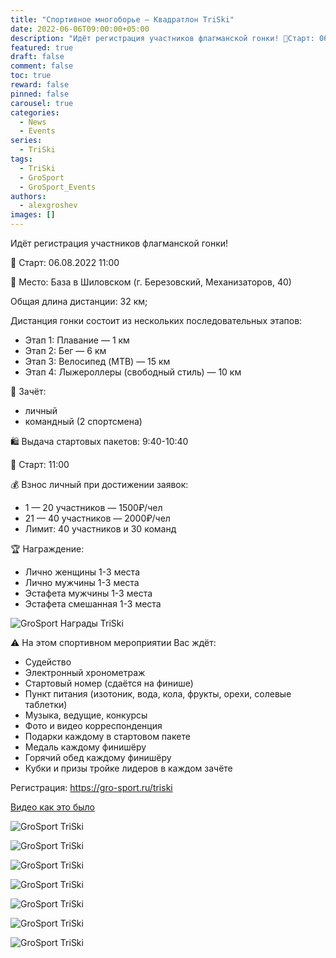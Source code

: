 ```yaml
---
title: "Спортивное многоборье — Квадратлон TriSki"
date: 2022-06-06T09:00:00+05:00
description: "Идёт регистрация участников флагманской гонки! 🏁Старт: 06.08.2022 11:00 Общая длина дистанции: 32 км; Дистанция гонки состоит из нескольких последовательных этапов: Этап 1: Плавание — 1 км Этап 2: Бег — 6 км Этап 3: Велосипед (MTB) — 15 км Этап 4: Лыжероллеры (свободный стиль) — 10 км"
featured: true
draft: false
comment: false
toc: true
reward: false
pinned: false
carousel: true
categories:
  - News
  - Events
series:
  - TriSki
tags:
  - TriSki
  - GroSport
  - GroSport_Events
authors:
  - alexgroshev
images: []
---
```


Идёт регистрация участников флагманской гонки!

🏁 Старт: 06.08.2022 11:00

📍 Место: База в Шиловском (г. Березовский, Механизаторов, 40)

Общая длина дистанции: 32 км;

Дистанция гонки состоит из нескольких последовательных этапов:

- Этап 1: Плавание — 1 км
- Этап 2: Бег — 6 км
- Этап 3: Велосипед (MTB) — 15 км
- Этап 4: Лыжероллеры (свободный стиль) — 10 км

👫 Зачёт:

- личный
- командный (2 спортсмена)

🛍 Выдача стартовых пакетов: 9:40-10:40

🏁 Старт: 11:00

💰 Взнос личный при достижении заявок:

- 1 — 20 участников — 1500₽/чел
- 21 — 40 участников — 2000₽/чел
- Лимит: 40 участников и 30 команд

🏆 Награждение:

- Лично женщины 1-3 места
- Лично мужчины 1-3 места
- Эстафета мужчины 1-3 места
- Эстафета смешанная 1-3 места

![GroSport Награды TriSki](e74519bbeb13e8bf03a901.jpg "GroSport Награды TriSki")

⚠ На этом спортивном мероприятии Вас ждёт:

- Судейство
- Электронный хронометраж
- Стартовый номер (сдаётся на финише)
- Пункт питания (изотоник, вода, кола, фрукты, орехи, солевые таблетки)
- Музыка, ведущие, конкурсы
- Фото и видео корреспонденция
- Подарки каждому в стартовом пакете
- Медаль каждому финишёру
- Горячий обед каждому финишёру
- Кубки и призы тройке лидеров в каждом зачёте

Регистрация: https://gro-sport.ru/triski

[Видео как это было](https://vk.com/video_ext.php?oid=-102571335&id=456239029&hash=2aa4ce08f98d1315&hd=2&autoplay=1)

![GroSport TriSki](758cd034e5bb7ae38911d.jpg "GroSport TriSki")

![GroSport TriSki](7fef2dfdcad7f4019e7e1.jpg "GroSport TriSki")

![GroSport TriSki](48d040bfd1d6a76772ab9.jpg "GroSport TriSki")

![GroSport TriSki](acf91fa91747db365e6ee.jpg "GroSport TriSki")

![GroSport TriSki](8fc5be9f624015adc8648.jpg "GroSport TriSki")

![GroSport TriSki](ab499ae5324a29ba94c47.jpg "GroSport TriSki")

![GroSport TriSki](9597945671196eec413a9.jpg "GroSport TriSki")
